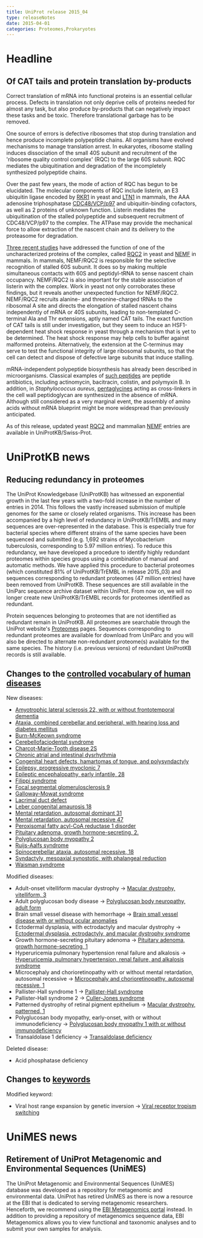 ```yaml
---
title: UniProt release 2015_04
type: releaseNotes
date: 2015-04-01
categories: Proteomes,Prokaryotes
---
```


# Headline

## Of CAT tails and protein translation by-products

Correct translation of mRNA into functional proteins is an essential cellular process. Defects in translation not only deprive cells of proteins needed for almost any task, but also produce by-products that can negatively impact these tasks and be toxic. Therefore translational garbage has to be removed.

One source of errors is defective ribosomes that stop during translation and hence produce incomplete polypeptide chains. All organisms have evolved mechanisms to manage translation arrest. In eukaryotes, ribosome stalling induces dissociation of the small 40S subunit and recruitment of the 'ribosome quality control complex' (RQC) to the large 60S subunit. RQC mediates the ubiquitination and degradation of the incompletely synthesized polypeptide chains.

Over the past few years, the mode of action of RQC has begun to be elucidated. The molecular components of RQC include listerin, an E3 ubiquitin ligase encoded by [RKR1](http://www.uniprot.org/uniprotkb/Q04781) in yeast and [LTN1](http://www.uniprot.org/uniprotkb?query=gene:ltn1+and+taxonomy:mammalia+and+reviewed:yes) in mammals, the AAA adenosine triphosphatase [CDC48/VCP/p97](http://www.uniprot.org/uniprotkb?query=accession:p55072+OR+accession:q01853+OR+accession:p46462+OR+accession:q7kn62+OR+accession:p03974+OR+accession:q7zu99+OR+accession:p23787+OR+accession:q3zbt1+OR+accession:q6gl04+OR+accession:P25694) and ubiquitin-binding cofactors, as well as 2 proteins of unknown function. Listerin mediates the ubiquitination of the stalled polypeptide and subsequent recruitment of CDC48/VCP/p97 to the complex. The ATPase may provide the mechanical force to allow extraction of the nascent chain and its delivery to the proteasome for degradation.

[Three recent studies](http://www.ncbi.nlm.nih.gov/pubmed/25349383,25554787,25578875) have addressed the function of one of the uncharacterized proteins of the complex, called [RQC2](http://www.uniprot.org/uniprotkb?query=gene:rqc2+and+reviewed:yes) in yeast and [NEMF](http://www.uniprot.org/uniprotkb?query=gene:NEMF+and+reviewed:yes) in mammals. In mammals, NEMF/RQC2 is responsible for the selective recognition of stalled 60S subunit. It does so by making multiple simultaneous contacts with 60S and peptidyl-tRNA to sense nascent chain occupancy. NEMF/RQC2 is also important for the stable association of listerin with the complex. Work in yeast not only corroborates these findings, but it reveals another unexpected function for NEMF/RQC2. NEMF/RQC2 recruits alanine- and threonine-charged tRNAs to the ribosomal A site and directs the elongation of stalled nascent chains independently of mRNA or 40S subunits, leading to non-templated C-terminal Ala and Thr extensions, aptly named CAT tails. The exact function of CAT tails is still under investigation, but they seem to induce an HSF1-dependent heat shock response in yeast through a mechanism that is yet to be determined. The heat shock response may help cells to buffer against malformed proteins. Alternatively, the extension at the C-terminus may serve to test the functional integrity of large ribosomal subunits, so that the cell can detect and dispose of defective large subunits that induce stalling.

mRNA-independent polypeptide biosynthesis has already been described in microorganisms. Classical examples of [such peptides](http://www.ncbi.nlm.nih.gov/pubmed/15487945,25156669) are peptide antibiotics, including actinomycin, bacitracin, colistin, and polymyxin B. In addition, in _Staphylococcus aureus_, [pentaglycines](http://www.ncbi.nlm.nih.gov/pubmed/4568613) acting as cross-linkers in the cell wall peptidoglycan are synthesized in the absence of mRNA. Although still considered as a very marginal event, the assembly of amino acids without mRNA blueprint might be more widespread than previously anticipated.

As of this release, updated yeast [RQC2](http://www.uniprot.org/uniprotkb?query=gene:rqc2+and+reviewed:yes) and mammalian [NEMF](http://www.uniprot.org/uniprotkb?query=gene:NEMF+and+reviewed:yes) entries are available in UniProtKB/Swiss-Prot.

# UniProtKB news

## Reducing redundancy in proteomes

The UniProt Knowledgebase (UniProtKB) has witnessed an exponential growth in the last few years with a two-fold increase in the number of entries in 2014. This follows the vastly increased submission of multiple genomes for the same or closely related organisms. This increase has been accompanied by a high level of redundancy in UniProtKB/TrEMBL and many sequences are over-represented in the database. This is especially true for bacterial species where different strains of the same species have been sequenced and submitted (e.g. 1,692 strains of Mycobacterium tuberculosis, corresponding to 5.97 million entries). To reduce this redundancy, we have developed a procedure to identify highly redundant proteomes within species groups using a combination of manual and automatic methods. We have applied this procedure to bacterial proteomes (which constituted 81% of UniProtKB/TrEMBL in release 2015_03) and sequences corresponding to redundant proteomes (47 million entries) have been removed from UniProtKB. These sequences are still available in the UniParc sequence archive dataset within UniProt. From now on, we will no longer create new UniProtKB/TrEMBL records for proteomes identified as redundant.

Protein sequences belonging to proteomes that are not identified as redundant remain in UniProtKB. All proteomes are searchable through the UniProt website's [Proteomes](http://www.uniprot.org/proteomes/) pages. Sequences corresponding to redundant proteomes are available for download from UniParc and you will also be directed to alternate non-redundant proteome(s) available for the same species. The history (i.e. previous versions) of redundant UniProtKB records is still available.

## Changes to the [controlled vocabulary of human diseases](https://ftp.uniprot.org/pub/databases/uniprot/current_release/knowledgebase/complete/docs/humdisease)

New diseases:

- [Amyotrophic lateral sclerosis 22, with or without frontotemporal dementia](http://www.uniprot.org/diseases/DI-04318)
- [Ataxia, combined cerebellar and peripheral, with hearing loss and diabetes mellitus](http://www.uniprot.org/diseases/DI-04316)
- [Burn-McKeown syndrome](http://www.uniprot.org/diseases/DI-04322)
- [Cerebellofaciodental syndrome](http://www.uniprot.org/diseases/DI-04315)
- [Charcot-Marie-Tooth disease 2S](http://www.uniprot.org/diseases/DI-04308)
- [Chronic atrial and intestinal dysrhythmia](http://www.uniprot.org/diseases/DI-04314)
- [Congenital heart defects, hamartomas of tongue, and polysyndactyly](http://www.uniprot.org/diseases/DI-04320)
- [Epilepsy, progressive myoclonic 7](http://www.uniprot.org/diseases/DI-04310)
- [Epileptic encephalopathy, early infantile, 28](http://www.uniprot.org/diseases/DI-04325)
- [Filippi syndrome](http://www.uniprot.org/diseases/DI-04307)
- [Focal segmental glomerulosclerosis 9](http://www.uniprot.org/diseases/DI-04326)
- [Galloway-Mowat syndrome](http://www.uniprot.org/diseases/DI-04306)
- [Lacrimal duct defect](http://www.uniprot.org/diseases/DI-04319)
- [Leber congenital amaurosis 18](http://www.uniprot.org/diseases/DI-04324)
- [Mental retardation, autosomal dominant 31](http://www.uniprot.org/diseases/DI-04309)
- [Mental retardation, autosomal recessive 47](http://www.uniprot.org/diseases/DI-04311)
- [Peroxisomal fatty acyl-CoA reductase 1 disorder](http://www.uniprot.org/diseases/DI-04305)
- [Pituitary adenoma, growth hormone-secreting, 2.](http://www.uniprot.org/diseases/DI-04304)
- [Polyglucosan body myopathy 2](http://www.uniprot.org/diseases/DI-04312)
- [Ruijs-Aalfs syndrome](http://www.uniprot.org/diseases/DI-04313)
- [Spinocerebellar ataxia, autosomal recessive, 18](http://www.uniprot.org/diseases/DI-04317)
- [Syndactyly, mesoaxial synostotic, with phalangeal reduction](http://www.uniprot.org/diseases/DI-04323)
- [Waisman syndrome](http://www.uniprot.org/diseases/DI-04321)

Modified diseases:

- Adult-onset vitelliform macular dystrophy -&gt; [Macular dystrophy, vitelliform, 3](http://www.uniprot.org/diseases/DI-00051)
- Adult polyglucosan body disease -&gt; [Polyglucosan body neuropathy, adult form](http://www.uniprot.org/diseases/DI-00052)
- Brain small vessel disease with hemorrhage -&gt; [Brain small vessel disease with or without ocular anomalies](http://www.uniprot.org/diseases/DI-01293)
- Ectodermal dysplasia, with ectrodactyly and macular dystrophy -&gt; [Ectodermal dysplasia, ectrodactyly, and macular dystrophy syndrome](http://www.uniprot.org/diseases/DI-00433)
- Growth hormone-secreting pituitary adenoma -&gt; [Pituitary adenoma, growth hormone-secreting, 1](http://www.uniprot.org/diseases/DI-01689)
- Hyperuricemia pulmonary hypertension renal failure and alkalosis -&gt; [Hyperuricemia, pulmonary hypertension, renal failure, and alkalosis syndrome](http://www.uniprot.org/diseases/DI-03111)
- Microcephaly and chorioretinopathy with or without mental retardation, autosomal recessive -&gt; [Microcephaly and chorioretinopathy, autosomal recessive, 1](http://www.uniprot.org/diseases/DI-03393)
- Pallister-Hall syndrome 1 -&gt; [Pallister-Hall syndrome](http://www.uniprot.org/diseases/DI-02122)
- Pallister-Hall syndrome 2 -&gt; [Culler-Jones syndrome](http://www.uniprot.org/diseases/DI-04127)
- Patterned dystrophy of retinal pigment epithelium -&gt; [Macular dystrophy, patterned, 1](http://www.uniprot.org/diseases/DI-00902)
- Polyglucosan body myopathy, early-onset, with or without immunodeficiency -&gt; [Polyglucosan body myopathy 1 with or without immunodeficiency](http://www.uniprot.org/diseases/DI-04157)
- Transaldolase 1 deficiency -&gt; [Transaldolase deficiency](http://www.uniprot.org/diseases/DI-02377)

Deleted disease:

- Acid phosphatase deficiency

## Changes to [keywords](https://ftp.uniprot.org/pub/databases/uniprot/current_release/knowledgebase/complete/docs/keywlist)

Modified keyword:

- Viral host range expansion by genetic inversion -&gt; [Viral receptor tropism switching](http://www.uniprot.org/keywords/KW-1264)

# UniMES news

## Retirement of UniProt Metagenomic and Environmental Sequences (UniMES)

The UniProt Metagenomic and Environmental Sequences (UniMES) database was developed as a repository for metagenomic and environmental data. UniProt has retired UniMES as there is now a resource at the EBI that is dedicated to serving metagenomic researchers. Henceforth, we recommend using the [EBI Metagenomics portal](https://www.ebi.ac.uk/metagenomics/) instead. In addition to providing a repository of metagenomics sequence data, EBI Metagenomics allows you to view functional and taxonomic analyses and to submit your own samples for analysis.
